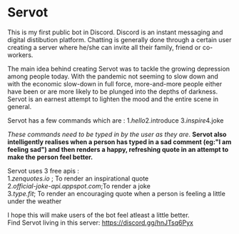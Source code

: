 # Servot
This is my first public bot in Discord.
Discord is an instant messaging and digital distibution platform. Chatting is generally done through a certain user creating a server where he/she can invite all their family, friend
or co-workers.

The main idea behind creating Servot was to tackle the growing depression among people today. With the pandemic not seeming to slow down and with the economic slow-down in full force, more-and-more people either have been or are more likely to be plunged into the depths of darkness. Servot is an earnest attempt to lighten the mood and the entire scene in general.

Servot has a few commands which are :
1.$hello
2.$introduce
3.$inspire
4.$joke

*These commands need to be typed in by the user as they are*.   **Servot also intelligently realises when a person has typed in a sad comment (eg:"I am feeling sad") and then renders a happy, refreshing quote in an attempt to make the person feel better.**

Servot uses 3 free apis :\
1.*zenquotes.io* ; To render an inspirational quote\
2.*official-joke-api.appspot.com*;To render a joke\
3.*type.fit*; To render an encouraging quote when a person is feeling a little under the weather

I hope this will make users of the bot feel atleast a little better.\
Find Servot living in this server: https://discord.gg/hnJTsq6Pyx 
